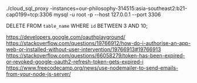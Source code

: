 ./cloud_sql_proxy -instances=our-philosophy-314515:asia-southeast2:b21-cap0199=tcp:3306
mysql -u root -p --host 127.0.0.1 --port 3306

DELETE FROM `table_name` WHERE `id` BETWEEN 3 AND 10;

https://developers.google.com/oauthplayground/
https://stackoverflow.com/questions/19766912/how-do-i-authorise-an-app-web-or-installed-without-user-intervention/19766913#19766913
https://stackoverflow.com/questions/66058279/token-has-been-expired-or-revoked-google-oauth2-refresh-token-gets-expired-i
https://www.freecodecamp.org/news/use-nodemailer-to-send-emails-from-your-node-js-server/
